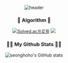 <div align="center">
 
![header](https://capsule-render.vercel.app/api?type=waving&color=F9E4AA&height=250&section=header&text=Seongho%20Choi&&fontColor=484848&fontSize=70&animation=fadeIn&fontAlignY=38&desc=&descAlignY=60&descAlign=67)

</div>

<h3 align="center">🎇 Algorithm 🎇</h3>
<div align="center">

 [![Solved.ac프로필](http://mazassumnida.wtf/api/v2/generate_badge?boj=chltjdgh3)](https://solved.ac/chltjdgh3) <img src="http://mazandi.herokuapp.com/api?handle=chltjdgh3&theme=warm"/>

</div>

 <h3 align="center">👩‍💻 My Github Stats 👩‍💻</h3>
<div align="center">
 
![seonghoho's GitHub stats](https://github-readme-stats.vercel.app/api?username=seonghoho&show_icons=true&theme=vue)
</div>

<!-- <h3 align="center">📚 Tech Stack 📚</h3>
<p align="center">
</p> -->

<!--
**seonghoho/seonghoho** is a ✨ _special_ ✨ repository because its `README.md` (this file) appears on your GitHub profile.

Here are some ideas to get you started:

- 🔭 I’m currently working on ...
- 🌱 I’m currently learning ...
- 👯 I’m looking to collaborate on ...
- 🤔 I’m looking for help with ...
- 💬 Ask me about ...
- 📫 How to reach me: ...
- 😄 Pronouns: ...
- ⚡ Fun fact: ...
--> 
